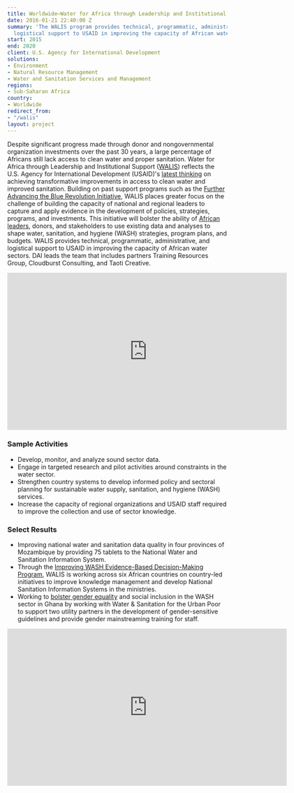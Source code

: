 ```yaml
---
title: Worldwide—Water for Africa through Leadership and Institutional Support (WALIS)
date: 2016-01-21 22:40:00 Z
summary: 'The WALIS program provides technical, programmatic, administrative, and
  logistical support to USAID in improving the capacity of African water sectors. '
start: 2015
end: 2020
client: U.S. Agency for International Development
solutions:
- Environment
- Natural Resource Management
- Water and Sanitation Services and Management
regions:
- Sub-Saharan Africa
country:
- Worldwide
redirect_from:
- "/walis"
layout: project
---
```


Despite significant progress made through donor and nongovernmental organization investments over the past 30 years, a large percentage of Africans still lack access to clean water and proper sanitation. Water for Africa through Leadership and Institutional Support ([WALIS](https://www.globalwaters.org/WALIS)) reflects the U.S. Agency for International Development (USAID)'s [latest thinking](https://www.youtube.com/playlist?list=PL6ps-GXU9LQpxzSHNREGMfoE8WOPU4Zp6) on achieving transformative improvements in access to clean water and improved sanitation. Building on past support programs such as the [Further Advancing the Blue Revolution Initiative](/our-work/projects/middle-east-and-north-africa-further-advancing-blue-revolution-initiative-fabri), WALIS places greater focus on the challenge of building the capacity of national and regional leaders to capture and apply evidence in the development of policies, strategies, programs, and investments. This initiative will bolster the ability of [African leaders](https://www.globalwaters.org/resources/assets/snapshot-stockholm-building-africa%E2%80%99s-leadership-sanitation-recap), donors, and stakeholders to use existing data and analyses to shape water, sanitation, and hygiene (WASH) strategies, program plans, and budgets. WALIS provides technical, programmatic, administrative, and logistical support to USAID in improving the capacity of African water sectors. DAI leads the team that includes partners Training Resources Group, Cloudburst Consulting, and Taoti Creative.

<iframe src="https://player.vimeo.com/video/400294186" width="640" height="360" frameborder="0" allow="autoplay; fullscreen" allowfullscreen></iframe>

### Sample Activities

* Develop, monitor, and analyze sound sector data.
* Engage in targeted research and pilot activities around constraints in the water sector.
* Strengthen country systems to develop informed policy and sectoral planning for sustainable water supply, sanitation, and hygiene (WASH) services.
* Increase the capacity of regional organizations and USAID staff required to improve the collection and use of sector knowledge.

### Select Results

* Improving national water and sanitation data quality in four provinces of Mozambique by providing 75 tablets to the National Water and Sanitation Information System.
 * Through the [Improving WASH Evidence-Based Decision-Making Program](https://www.youtube.com/playlist?list=PL6ps-GXU9LQpxzSHNREGMfoE8WOPU4Zp6), WALIS is working across six African countries on country-led initiatives to improve knowledge management and develop National Sanitation Information Systems in the ministries.  
* Working to [bolster gender equality](https://www.globalwaters.org/resources/blogs/women-wash-leaders-achieving-equitable-access-wash-services-ghana) and social inclusion in the WASH sector in Ghana by working with Water & Sanitation for the Urban Poor to support two utility partners in the development of gender-sensitive guidelines and provide gender mainstreaming training for staff. 

<iframe src="https://player.vimeo.com/video/234027383" width="640" height="360" frameborder="0" webkitallowfullscreen mozallowfullscreen allowfullscreen></iframe>
